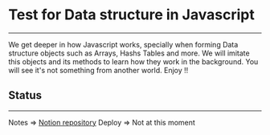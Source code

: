 # Test for Data structure in Javascript
---

<p>We get deeper in how Javascript works, specially when forming Data structure objects such as Arrays, Hashs Tables and more. We will imitate this objects and its methods to learn how they work in the background. You will see it's not something from another world. Enjoy !!</p>

## Status
---
Notes => [Notion repository](https://www.notion.so/Estructura-de-Datos-1216a2e04c89439998a6305d37a00c8c)
Deploy => Not at this moment
